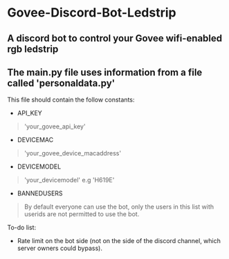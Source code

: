 # Govee-Discord-Bot-Ledstrip
## A discord bot to control your Govee wifi-enabled rgb ledstrip

## The main.py file uses information from a file called 'personaldata.py'
This file should contain the follow constants:
- API_KEY
> 'your_govee_api_key'
- DEVICEMAC
> 'your_govee_device_macaddress'
- DEVICEMODEL
> 'your_devicemodel' e.g 'H619E'
- BANNEDUSERS
> By default everyone can use the bot, only the users in this list with userids are not permitted to use the bot.

To-do list:
- Rate limit on the bot side (not on the side of the discord channel, which server owners could bypass).
